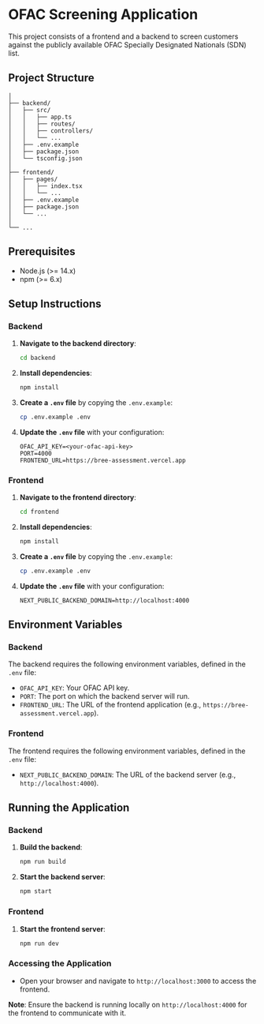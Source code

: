 # OFAC Screening Application

This project consists of a frontend and a backend to screen customers against the publicly available OFAC Specially Designated Nationals (SDN) list.

## Project Structure

```
│
├── backend/
│   ├── src/
│   │   ├── app.ts
│   │   ├── routes/
│   │   ├── controllers/
│   │   └── ...
│   ├── .env.example
│   ├── package.json
│   └── tsconfig.json
│
├── frontend/
│   ├── pages/
│   │   ├── index.tsx
│   │   └── ...
│   ├── .env.example
│   ├── package.json
│   └── ...
│
└── ...
```

## Prerequisites

- Node.js (>= 14.x)
- npm (>= 6.x)

## Setup Instructions

### Backend

1. **Navigate to the backend directory**:

   ```sh
   cd backend
   ```

2. **Install dependencies**:

   ```sh
   npm install
   ```

3. **Create a `.env` file** by copying the `.env.example`:

   ```sh
   cp .env.example .env
   ```

4. **Update the `.env` file** with your configuration:
   ```env
   OFAC_API_KEY=<your-ofac-api-key>
   PORT=4000
   FRONTEND_URL=https://bree-assessment.vercel.app
   ```

### Frontend

1. **Navigate to the frontend directory**:

   ```sh
   cd frontend
   ```

2. **Install dependencies**:

   ```sh
   npm install
   ```

3. **Create a `.env` file** by copying the `.env.example`:

   ```sh
   cp .env.example .env
   ```

4. **Update the `.env` file** with your configuration:
   ```env
   NEXT_PUBLIC_BACKEND_DOMAIN=http://localhost:4000
   ```

## Environment Variables

### Backend

The backend requires the following environment variables, defined in the `.env` file:

- `OFAC_API_KEY`: Your OFAC API key.
- `PORT`: The port on which the backend server will run.
- `FRONTEND_URL`: The URL of the frontend application (e.g., `https://bree-assessment.vercel.app`).

### Frontend

The frontend requires the following environment variables, defined in the `.env` file:

- `NEXT_PUBLIC_BACKEND_DOMAIN`: The URL of the backend server (e.g., `http://localhost:4000`).

## Running the Application

### Backend

1. **Build the backend**:

   ```sh
   npm run build
   ```

2. **Start the backend server**:
   ```sh
   npm start
   ```

### Frontend

1. **Start the frontend server**:
   ```sh
   npm run dev
   ```

### Accessing the Application

- Open your browser and navigate to `http://localhost:3000` to access the frontend.

**Note**: Ensure the backend is running locally on `http://localhost:4000` for the frontend to communicate with it.

